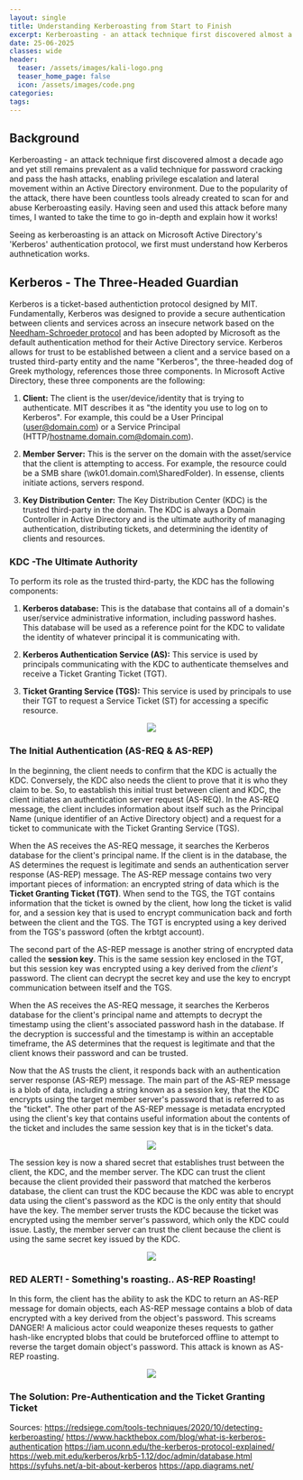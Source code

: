 ```yaml
---
layout: single
title: Understanding Kerberoasting from Start to Finish
excerpt: Kerberoasting - an attack technique first discovered almost a decade ago and yet still remains prevalent as a valid technique for password cracking and pass the hash attacks, enabling privilege escalation and lateral movement within an Active Directory environment.  Due to the popularity of the attack, there have been countless tools already created to scan for and abuse Kerberoasting easily.  Having used this attack before many times in CTFs and while studying for my OSCP I believed that I understood how it worked, but recently I was asked to explain it fully and I found myself grasping at terms making me realize I didn't quite know this technique as well as I thought!"
date: 25-06-2025
classes: wide
header:
  teaser: /assets/images/kali-logo.png
  teaser_home_page: false
  icon: /assets/images/code.png
categories:
tags:
---
```


## Background

Kerberoasting - an attack technique first discovered almost a decade ago and yet still remains prevalent as a valid technique for password cracking and pass the hash attacks, enabling privilege escalation and lateral movement within an Active Directory environment.  Due to the popularity of the attack, there have been countless tools already created to scan for and abuse Kerberoasting easily.  Having seen and used this attack before many times, I wanted to take the time to go in-depth and explain how it works!

Seeing as kerberoasting is an attack on Microsoft Active Directory's 'Kerberos' authentication protocol, we first must understand how Kerberos authnetication works.

## Kerberos - The Three-Headed Guardian

Kerberos is a ticket-based authentiction protocol designed by MIT.  Fundamentally, Kerberos was designed to provide a secure authentication between clients and services across an insecure network based on the [Needham-Schroeder protocol](https://en.wikipedia.org/wiki/Needham%E2%80%93Schroeder_protocol) and has been adopted by Microsoft as the default authentication method for their Active Directory service.  Kerberos allows for trust to be established between a client and a service based on a trusted third-party entity and the name "Kerberos", the three-headed dog of Greek mythology, references those three components.  In Microsoft Active Directory, these three components are the following:

1. **Client:**  The client is the user/device/identity that is trying to authenticate.  MIT describes it as "the identity you use to log on to Kerberos".  For example, this could be a User Principal (user@domain.com) or a Service Principal (HTTP/hostname.domain.com@domain.com).

2. **Member Server:** This is the server on the domain with the asset/service that the client is attempting to access.  For example, the resource could be a SMB share (\\wk01.domain.com\SharedFolder).  In essense, clients initiate actions, servers respond.

3. **Key Distribution Center:** The Key Distribution Center (KDC) is the trusted third-party in the domain.  The KDC is always a Domain Controller in Active Directory and is the ultimate authority of managing authentication, distributing tickets, and determining the identity of clients and resources.

### KDC -The Ultimate Authority

To perform its role as the trusted third-party, the KDC has the following components:

1. **Kerberos database:** This is the database that contains all of a domain's user/service administrative information, including password hashes.  This database will be used as a reference point for the KDC to validate the identity of whatever principal it is communicating with.

2. **Kerberos Authentication Service (AS):** This service is used by principals communicating with the KDC to authenticate themselves and receive a Ticket Granting Ticket (TGT).

2. **Ticket Granting Service (TGS):**  This service is used by principals to use their TGT to request a Service Ticket (ST) for accessing a specific resource.

<p align="center">
  <img src="/assets/images/Kerberoasting/Kerberos-Setup.png">
</p>

### The Initial Authentication (AS-REQ & AS-REP)

In the beginning, the client needs to confirm that the KDC is actually the KDC.  Conversely, the KDC also needs the client to prove that it is who they claim to be. So, to eastablish this initial trust between client and KDC, the client initiates an authentication server request (AS-REQ).  In the AS-REQ message, the client includes information about itself such as the Principal Name (unique identifier of an Active Directory object) and a request for a ticket to communicate with the Ticket Granting Service (TGS).

When the AS receives the AS-REQ message, it searches the Kerberos database for the client's principal name.  If the client is in the database, the AS determines the request is legitimate and sends an authentication server response (AS-REP) message.  The AS-REP message contains two very important pieces of information: an encrypted string of data which is the **Ticket Granting Ticket (TGT)**.  When send to the TGS, the TGT contains information that the ticket is owned by the client, how long the ticket is valid for, and a session key that is used to encrypt communication back and forth between the client and the TGS.  The TGT is encrypted using a key derived from the TGS's password (often the krbtgt account).

The second part of the AS-REP message is another string of encrypted data called the **session key**.  This is the same session key enclosed in the TGT, but this session key was encrypted using a key derived from the *client's* password.  The client can decrypt the secret key and use the key to encrypt communication between itself and the TGS.  

When the AS receives the AS-REQ message, it searches the Kerberos database for the client's principal name and attempts to decrypt the timestamp using the client's associated password hash in the database.  If the decryption is successful and the timestamp is within an acceptable timeframe, the AS determines that the request is legitimate and that the client knows their password and can be trusted.

Now that the AS trusts the client, it responds back with an authentication server response (AS-REP) message.  The main part of the AS-REP message is a blob of data, including a string known as a session key, that the KDC encrypts using the target member server's password that is referred to as the "ticket".  The other part of the AS-REP message is metadata encrypted using the client's key that contains useful information about the contents of the ticket and includes the same session key that is in the ticket's data.

<p align="center">
  <img src="/assets/images/Kerberoasting/ASREQandASREP.png">
</p>

The session key is now a shared secret that establishes trust between the client, the KDC, and the member server.  The KDC can trust the client because the client provided their password that matched the kerberos database, the client can trust the KDC because the KDC was able to encrypt data using the client's password as the KDC is the only entity that should have the key.  The member server trusts the KDC because the ticket was encrypted using the member server's password, which only the KDC could issue.  Lastly, the member server can trust the client because the client is using the same secret key issued by the KDC.

<p align="center">
  <img src="/assets/images/Kerberoasting/ASREQandASREPfinal.png">
</p>

### RED ALERT! - Something's roasting.. AS-REP Roasting!

In this form, the client has the ability to ask the KDC to return an AS-REP message for domain objects, each AS-REP message contains a blob of data encrypted with a key derived from the object's password.  This screams DANGER!  A malicious actor could weaponize theses requests to gather hash-like encrypted blobs that could be bruteforced offline to attempt to reverse the target domain object's password.  This attack is known as AS-REP roasting.

<p align="center">
  <img src="/assets/images/Kerberoasting/asreproasting.png">
</p>

### The Solution: Pre-Authentication and the Ticket Granting Ticket




Sources:
https://redsiege.com/tools-techniques/2020/10/detecting-kerberoasting/
https://www.hackthebox.com/blog/what-is-kerberos-authentication
https://iam.uconn.edu/the-kerberos-protocol-explained/
https://web.mit.edu/kerberos/krb5-1.12/doc/admin/database.html
https://syfuhs.net/a-bit-about-kerberos
https://app.diagrams.net/

